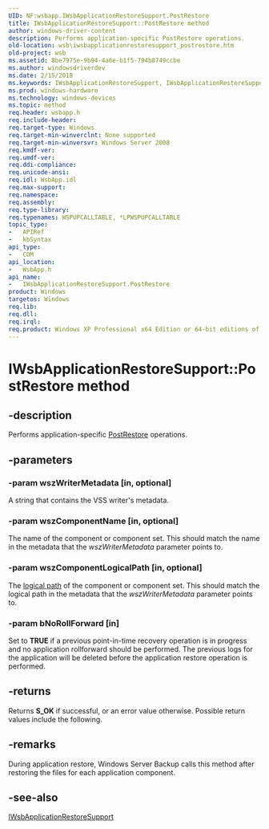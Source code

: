 ```yaml
---
UID: NF:wsbapp.IWsbApplicationRestoreSupport.PostRestore
title: IWsbApplicationRestoreSupport::PostRestore method
author: windows-driver-content
description: Performs application-specific PostRestore operations.
old-location: wsb\iwsbapplicationrestoresupport_postrestore.htm
old-project: wsb
ms.assetid: 8be7975e-9b94-4a6e-b1f5-794b8749ccbe
ms.author: windowsdriverdev
ms.date: 2/15/2018
ms.keywords: IWsbApplicationRestoreSupport, IWsbApplicationRestoreSupport interface [Windows Server Backup], PostRestore method, IWsbApplicationRestoreSupport::PostRestore, PostRestore method [Windows Server Backup], PostRestore method [Windows Server Backup], IWsbApplicationRestoreSupport interface, PostRestore,IWsbApplicationRestoreSupport.PostRestore, wsb.iwsbapplicationrestoresupport_postrestore, wsbapp/IWsbApplicationRestoreSupport::PostRestore
ms.prod: windows-hardware
ms.technology: windows-devices
ms.topic: method
req.header: wsbapp.h
req.include-header: 
req.target-type: Windows
req.target-min-winverclnt: None supported
req.target-min-winversvr: Windows Server 2008
req.kmdf-ver: 
req.umdf-ver: 
req.ddi-compliance: 
req.unicode-ansi: 
req.idl: WsbApp.idl
req.max-support: 
req.namespace: 
req.assembly: 
req.type-library: 
req.typenames: WSPUPCALLTABLE, *LPWSPUPCALLTABLE
topic_type:
-	APIRef
-	kbSyntax
api_type:
-	COM
api_location:
-	WsbApp.h
api_name:
-	IWsbApplicationRestoreSupport.PostRestore
product: Windows
targetos: Windows
req.lib: 
req.dll: 
req.irql: 
req.product: Windows XP Professional x64 Edition or 64-bit editions of     Windows Server 2003
---
```


# IWsbApplicationRestoreSupport::PostRestore method


## -description


Performs application-specific <a href="https://msdn.microsoft.com/44279c0e-17f4-4109-bc12-af9064cd321e">PostRestore</a> operations.


## -parameters




### -param wszWriterMetadata [in, optional]

A string that contains the VSS writer's metadata.


### -param wszComponentName [in, optional]

The name of the component or component set. This should match the name in the metadata that the <i>wszWriterMetadata</i> parameter points to.


### -param wszComponentLogicalPath [in, optional]

The <a href="https://msdn.microsoft.com/663c8ca9-8f5b-48bd-af2d-b2d90de9e492">logical path</a> of the component or component set. This should match the logical path in the metadata that the <i>wszWriterMetadata</i> parameter points to.


### -param bNoRollForward [in]

Set to <b>TRUE</b> if a previous point-in-time recovery operation is in progress and no application rollforward should be performed. The previous logs for the application will be deleted before the application restore operation is performed.


## -returns



Returns <b>S_OK</b> if successful, or an error value otherwise. Possible return values include the following.




## -remarks



During application restore, Windows Server Backup calls this method after restoring the files for each application component.




## -see-also




<a href="https://msdn.microsoft.com/694f9b4d-0ca8-4dbe-829c-6ac18c9aa140">IWsbApplicationRestoreSupport</a>
 

 


